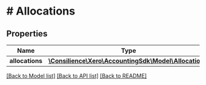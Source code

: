 # # Allocations

## Properties

Name | Type | Description | Notes
------------ | ------------- | ------------- | -------------
**allocations** | [**\Consilience\Xero\AccountingSdk\Model\Allocation[]**](Allocation.md) |  | [optional] 

[[Back to Model list]](../../README.md#documentation-for-models) [[Back to API list]](../../README.md#documentation-for-api-endpoints) [[Back to README]](../../README.md)


